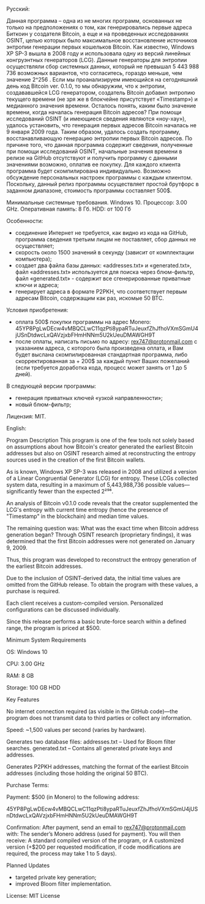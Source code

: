 Русский:

Данная программа – одна из не многих программ, основанных не только на предположениях о том, как генерировались первые адреса Биткоин у создателя Bitcoin, а еще и на проведенных исследованиях OSINT, целью которых было максимальное восстановление источников энтропии генерации первых кошельков Bitcoin.
Как известно, Windows XP SP-3 вышла в 2008 году и использовала одну из версий линейных конгруэнтных генераторов (LCG). Данные генераторы для энтропии осуществляли сбор системных данных, который не превышал 5 443 988 736 возможных вариантов, что согласитесь, гораздо меньше, чем значение 2^256 .
Если мы проанализируем имеющийся на сегодняшний день код Bitcoin ver. 0.1.0, то мы обнаружим, что к энтропии, создававшейся LCG генератором, создатель Bitcoin добавил энтропию текущего времени (не зря же в блокчейне присутствует «Timestamp») и медианного значения времени.
Осталось понять, каким было значение времени, когда началась генерация Bitcoin адресов? При помощи исследований OSINT (и имеющиеся сведения являются «ноу-хау»), удалось установить, что генерация первых адресов Bitcoin началась не 9 января 2009 года.
Таким образом, удалось создать программу, восстанавливающую генерацию энтропии первых Bitcoin адресов.
По причине того, что данная программа содержит сведения, полученные при помощи исследований OSINT, начальные значения времени в релизе на GitHub отсутствуют и получить программу с данными значениями возможно, оплатив ее покупку.
Для каждого клиента программа будет скомпилирована индивидуально. Возможно обсуждение персональных настроек программы с каждым клиентом.
Поскольку, данный релиз программы осуществляет простой брутфорс в заданном диапазоне, стоимость программы составляет 500$.

Минимальные системные требования.
Windows 10.
Процессор: 3.00 GHz.
Оперативная память: 8 Гб.
HDD: от 100 Гб

Особенности:
- соединение Интернет не требуется, как видно из кода на GitHub, программа сведения третьим лицам не поставляет, сбор данных не осуществляет;
- скорость около 1500 значений в секунду (зависит от комплектации компьютера);
- создает два файла базы данных: «addresses.txt» и «generated.txt», файл «addresses.txt» используется для поиска через блюм-фильтр, файл «generated.txt» - содержит все сгенерированные приватные ключи и адреса;
- генерирует адреса в формате P2PKH, что соответствует первым адресам Bitcoin, содержащим как раз, искомые 50 BTC.

Условия приобретения:
- оплата 500$ покупки программы на адрес Monero: 45YP8PgLwDEcw4vMBQCLwC11qzPti8ypaRTuJeuxfZhJfhoVXmSGmU4jUSnDtdwcLxQAVzjxbFHmHNNm5U2kUeuDMAWGH9T
- после оплаты, написать письмо по адресу: rex747@protonmail.com  с указанием адреса, с которого была произведена оплата, и Вам будет выслана скомпилированная стандартная программа, либо скорректированная за + 200$ за каждый пункт Ваших пожеланий (если требуется доработка кода, процесс может занять от 1 до 5 дней).

В следующей версии программы: 
- генерация приватных ключей «узкой направленности»;
- новый блюм-фильтр;

Лицензия:
MIT.

English:

Program Description
This program is one of the few tools not solely based on assumptions about how Bitcoin's creator generated the earliest Bitcoin addresses but also on OSINT research aimed at reconstructing the entropy sources used in the creation of the first Bitcoin wallets.

As is known, Windows XP SP-3 was released in 2008 and utilized a version of a Linear Congruential Generator (LCG) for entropy. These LCGs collected system data, resulting in a maximum of 5,443,988,736 possible values—significantly fewer than the expected 2²⁵⁶.

An analysis of Bitcoin v0.1.0 code reveals that the creator supplemented the LCG's entropy with current time entropy (hence the presence of "Timestamp" in the blockchain) and median time values.

The remaining question was: What was the exact time when Bitcoin address generation began? Through OSINT research (proprietary findings), it was determined that the first Bitcoin addresses were not generated on January 9, 2009.

Thus, this program was developed to reconstruct the entropy generation of the earliest Bitcoin addresses.

Due to the inclusion of OSINT-derived data, the initial time values are omitted from the GitHub release. To obtain the program with these values, a purchase is required.

Each client receives a custom-compiled version. Personalized configurations can be discussed individually.

Since this release performs a basic brute-force search within a defined range, the program is priced at $500.

Minimum System Requirements

OS: Windows 10

CPU: 3.00 GHz

RAM: 8 GB

Storage: 100 GB HDD

Key Features

No internet connection required (as visible in the GitHub code)—the program does not transmit data to third parties or collect any information.

Speed: ~1,500 values per second (varies by hardware).

Generates two database files:
addresses.txt – Used for Bloom filter searches.
generated.txt – Contains all generated private keys and addresses.

Generates P2PKH addresses, matching the format of the earliest Bitcoin addresses (including those holding the original 50 BTC).

Purchase Terms:

Payment:
$500 (in Monero) to the following address:

45YP8PgLwDEcw4vMBQCLwC11qzPti8ypaRTuJeuxfZhJfhoVXmSGmU4jUSnDtdwcLxQAVzjxbFHmHNNm5U2kUeuDMAWGH9T  

Confirmation:
After payment, send an email to rex747@protonmail.com with:
The sender’s Monero address (used for payment).
You will then receive:
A standard compiled version of the program, or
A customized version (+$200 per requested modification, if code modifications are required, the process may take 1 to 5 days).

Planned Updates

-	targeted private key generation;
-	improved Bloom filter implementation.

License:
MIT License
